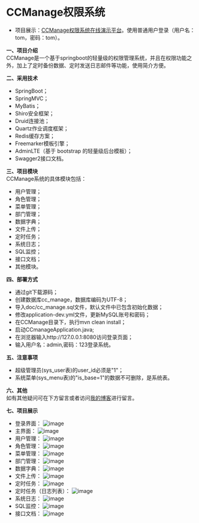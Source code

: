 # CCManage权限系统

- 项目展示：[CCManage权限系统在线演示平台](https://www.luchunzhou.club)。使用普通用户登录（用户名：tom，密码：tom）。

**一、项目介绍**
<br>
CCManage是一个基于springboot的轻量级的权限管理系统，并且在权限功能之外，加上了定时备份数据、定时发送日志邮件等功能，使用简介方便。

**二、采用技术**
- SpringBoot；
- SpringMVC；
- MyBatis；
- Shiro安全框架；
- Druid连接池；
- Quartz作业调度框架；
- Redis缓存方案；
- Freemarker模板引擎；
- AdminLTE（基于 bootstrap 的轻量级后台模板）；
- Swagger2接口文档。

**三、项目模块**
<br>
CCManage系统的具体模块包括：
- 用户管理；
- 角色管理；
- 菜单管理；
- 部门管理；
- 数据字典；
- 文件上传；
- 定时任务；
- 系统日志；
- SQL监控；
- 接口文档；
- 其他模块。

**四、部署方式**
- 通过git下载源码；
- 创建数据库cc_manage，数据库编码为UTF-8；
- 导入doc/cc_manage.sql文件，默认文件中已包含初始化数据；
- 修改application-dev.yml文件，更新MySQL账号和密码；
- 在CCManage目录下，执行mvn clean install；
- 启动CCmanageApplication.java;
- 在浏览器输入http://127.0.0.1:8080访问登录页面；
- 输入用户名：admin,密码：123登录系统。

**五、注意事项**
- 超级管理员(sys_user表)的user_id必须是"1"；
- 系统菜单(sys_menu表)的"is_base=1"的数据不可删除，是系统表。

**六、其他**
<br>
如有其他疑问可在下方留言或者访问[我的博客](https://www.luchunzhou.cn)进行留言。

**七、项目展示**
- 登录界面：
![image](doc/imgs/login_page.png)
- 主界面：
![image](doc/imgs/main_page.png)
- 用户管理：
![image](doc/imgs/user.png)
- 角色管理：
![image](doc/imgs/role.png)
- 菜单管理：
![image](doc/imgs/menu.png)
- 部门管理：
![image](doc/imgs/dept.png)
- 数据字典：
![image](doc/imgs/ddic.png)
- 文件上传：
![image](doc/imgs/oss.png)
- 定时任务：
![image](doc/imgs/schedule.png)
- 定时任务（日志列表）：
![image](doc/imgs/schedule_log.png)
- 系统日志：
![image](doc/imgs/logs.png)
- SQL监控：
![image](doc/imgs/druid.png)
- 接口文档：
![image](doc/imgs/swagger2.png)